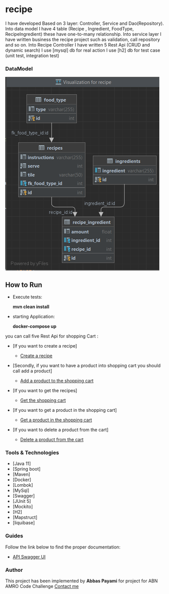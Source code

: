 # recipe

I have developed Based on 3 layer: Controller, Service and Dao(Repository).
Into data model I have 4 table (Recipe , Ingredient, FoodType, RecipeIngredient) these have one-to-many relationship.
Into service layer I have written business the recipe project such as validation, call repository and so on.
Into Recipe Controller I have written 5 Rest Api (CRUD and dynamic search) 
I use [mysql] db for real action
I use [h2] db for test case (unit test, integration test)

### DataModel
![img.png](img.png)

## How to Run
* Execute tests:

  **mvn clean install**

* starting Application:

  **docker-compose up**

you can call five Rest Api for shopping Cart :

* [If you want to create a recipe]
    * [Create a recipe](http://localhost:8080/api/recipes)

* [Secondly, if you want to have a product into shopping cart you should call add a product]
    * [Add a product to the shopping cart](http://localhost:8080/api/carts/1/products)

* [If you want to get the recipes]
    * [Get the shopping cart](http://localhost:8080/api/recipes)

* [If you want to get a product in the shopping cart]
    * [Get a product in the shopping cart](http://localhost:8080/api/carts/1/products?productId=1)

* [If you want to delete a product from the cart]
    * [Delete a product from the cart](http://localhost:8080/api/carts/1/products?productId=1)


### Tools & Technologies

* [Java 11]
* [Spring boot]
* [Maven]
* [Docker]
* [Lombok]
* [MySql]
* [Swagger]
* [JUnit 5]
* [Mockito]
* [H2]
* [Mapstruct]
* [liquibase]

### Guides
Follow the link below to find the proper documentation:
* [API Swagger UI](http://localhost:8080/swagger-ui.html#/)

### Author
This project has been implemented by **Abbas Payami** for project for ABN AMRO Code Challenge
[Contact me](payami2013@gmail.com)